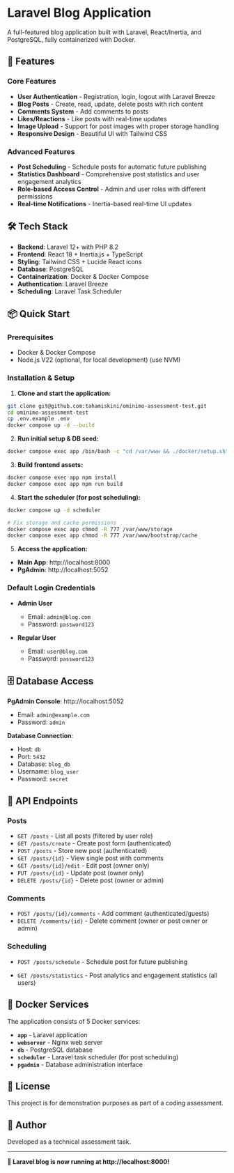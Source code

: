 # Laravel Blog Application

A full-featured blog application built with Laravel, React/Inertia, and PostgreSQL, fully containerized with Docker.

## 🚀 Features

### Core Features

- **User Authentication** - Registration, login, logout with Laravel Breeze
- **Blog Posts** - Create, read, update, delete posts with rich content
- **Comments System** - Add comments to posts
- **Likes/Reactions** - Like posts with real-time updates
- **Image Upload** - Support for post images with proper storage handling
- **Responsive Design** - Beautiful UI with Tailwind CSS

### Advanced Features

- **Post Scheduling** - Schedule posts for automatic future publishing
- **Statistics Dashboard** - Comprehensive post statistics and user engagement analytics
- **Role-based Access Control** - Admin and user roles with different permissions
- **Real-time Notifications** - Inertia-based real-time UI updates

## 🛠 Tech Stack

- **Backend**: Laravel 12+ with PHP 8.2
- **Frontend**: React 18 + Inertia.js + TypeScript
- **Styling**: Tailwind CSS + Lucide React icons
- **Database**: PostgreSQL
- **Containerization**: Docker & Docker Compose
- **Authentication**: Laravel Breeze
- **Scheduling**: Laravel Task Scheduler

## 📦 Quick Start

### Prerequisites

- Docker & Docker Compose
- Node.js V22 (optional, for local development) (use NVM)

### Installation & Setup

1. **Clone and start the application:**

```bash
git clone git@github.com:tahamiskini/ominimo-assessment-test.git
cd ominimo-assessment-test
cp .env.example .env
docker compose up -d --build
```

2. **Run initial setup & DB seed:**

```bash
docker compose exec app /bin/bash -c "cd /var/www && ./docker/setup.sh"
```

3. **Build frontend assets:**

```bash
docker compose exec app npm install
docker compose exec app npm run build
```

4. **Start the scheduler (for post scheduling):**

```bash
docker compose up -d scheduler
```

```bash
# Fix storage and cache permissions
docker compose exec app chmod -R 777 /var/www/storage
docker compose exec app chmod -R 777 /var/www/bootstrap/cache
```

5. **Access the application:**

- **Main App**: http://localhost:8000
- **PgAdmin**: http://localhost:5052

### Default Login Credentials

- **Admin User**
    - Email: `admin@blog.com`
    - Password: `password123`

- **Regular User**
    - Email: `user@blog.com`
    - Password: `password123`

## 🗄 Database Access

**PgAdmin Console**: http://localhost:5052

- Email: `admin@example.com`
- Password: `admin`

**Database Connection**:

- Host: `db`
- Port: `5432`
- Database: `blog_db`
- Username: `blog_user`
- Password: `secret`

## 🎯 API Endpoints

### Posts

- `GET /posts` - List all posts (filtered by user role)
- `GET /posts/create` - Create post form (authenticated)
- `POST /posts` - Store new post (authenticated)
- `GET /posts/{id}` - View single post with comments
- `GET /posts/{id}/edit` - Edit post (owner only)
- `PUT /posts/{id}` - Update post (owner only)
- `DELETE /posts/{id}` - Delete post (owner or admin)

### Comments

- `POST /posts/{id}/comments` - Add comment (authenticated/guests)
- `DELETE /comments/{id}` - Delete comment (owner or post owner or admin)

### Scheduling

- `POST /posts/schedule` - Schedule post for future publishing

- `GET /posts/statistics` - Post analytics and engagement statistics (all users)

## 🐳 Docker Services

The application consists of 5 Docker services:

- **`app`** - Laravel application
- **`webserver`** - Nginx web server
- **`db`** - PostgreSQL database
- **`scheduler`** - Laravel task scheduler (for post scheduling)
- **`pgadmin`** - Database administration interface

## 📝 License

This project is for demonstration purposes as part of a coding assessment.

## 👤 Author

Developed as a technical assessment task.

---

**🎉 Laravel blog is now running at http://localhost:8000!**
